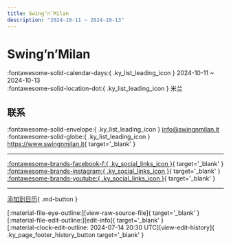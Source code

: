```yaml
---
title: Swing’n’Milan
description: "2024-10-11 ~ 2024-10-13"
---
```


# Swing’n’Milan 

:fontawesome-solid-calendar-days:{ .ky_list_leading_icon } 2024-10-11 ~ 2024-10-13  
:fontawesome-solid-location-dot:{ .ky_list_leading_icon } 米兰  

## 联系

:fontawesome-solid-envelope:{ .ky_list_leading_icon } <info@swingnmilan.it>  
:fontawesome-solid-globe:{ .ky_list_leading_icon } <https://www.swingnmilan.it>{ target='_blank' }  

---

 [:fontawesome-brands-facebook-f:{ .ky_social_links_icon }](https://www.facebook.com/swingnmilan){ target='_blank' } [:fontawesome-brands-instagram:{ .ky_social_links_icon }](https://instagram.com/swing_n_milan){ target='_blank' } [:fontawesome-brands-youtube:{ .ky_social_links_icon }](https://youtube.com/@SWINGNMILAN_ORIGINAL){ target='_blank' }

---

[添加到日历](https://swing.news/ics/zh-Hans/2024/it/swing-n-milan-2024.ics){ .md-button }

<div class="ky_page_footer" markdown>
<div class="ky_page_footer_trailing" markdown="span">
[:material-file-eye-outline:][view-raw-source-file]{ target='_blank' }
[:material-file-edit-outline:][edit-info]{ target='_blank' }
</div>
<div class="ky_page_footer_leading" markdown="span">
[:material-clock-edit-outline: 2024-07-14 20:30 UTC][view-edit-history]{ .ky_page_footer_history_button target='_blank' }
</div>
</div>

[view-raw-source-file]: https://github.com/swingdance/events/blob/main/2024/it/swing-n-milan-2024.json "查看原始源文件"
[edit-info]: https://github.com/swingdance/events/issues/new?assignees=&labels=update+event&projects=&template=03-update_entity.yml&title=%5B2024%2Fit%5D%20Swing%E2%80%99n%E2%80%99Milan&region=it&year=2024&id=swing-n-milan-2024&name=Swing%E2%80%99n%E2%80%99Milan&org_id= "编辑信息"

[view-edit-history]: https://github.com/swingdance/events/commits/main/2024/it/swing-n-milan-2024.json "查看编辑历史"
